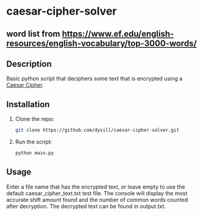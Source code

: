 # caesar-cipher-solver
## word list from https://www.ef.edu/english-resources/english-vocabulary/top-3000-words/

## Description
Basic python script that deciphers some text that is encrypted using a [Caesar Cipher](https://en.wikipedia.org/wiki/Caesar_cipher).

## Installation
1. Clone the repo:
    ```bash
    git clone https://github.com/dysill/caesar-cipher-solver.git
    ```
2. Run the script:
    ```bash
    python main.py
    ```

## Usage
Enter a file name that has the encrypted text, or leave empty to use the default caesar_cipher_text.txt test file. The
console will display the most accurate shift amount found and the number of common words counted after decryption. The
decrypted text can be found in output.txt.